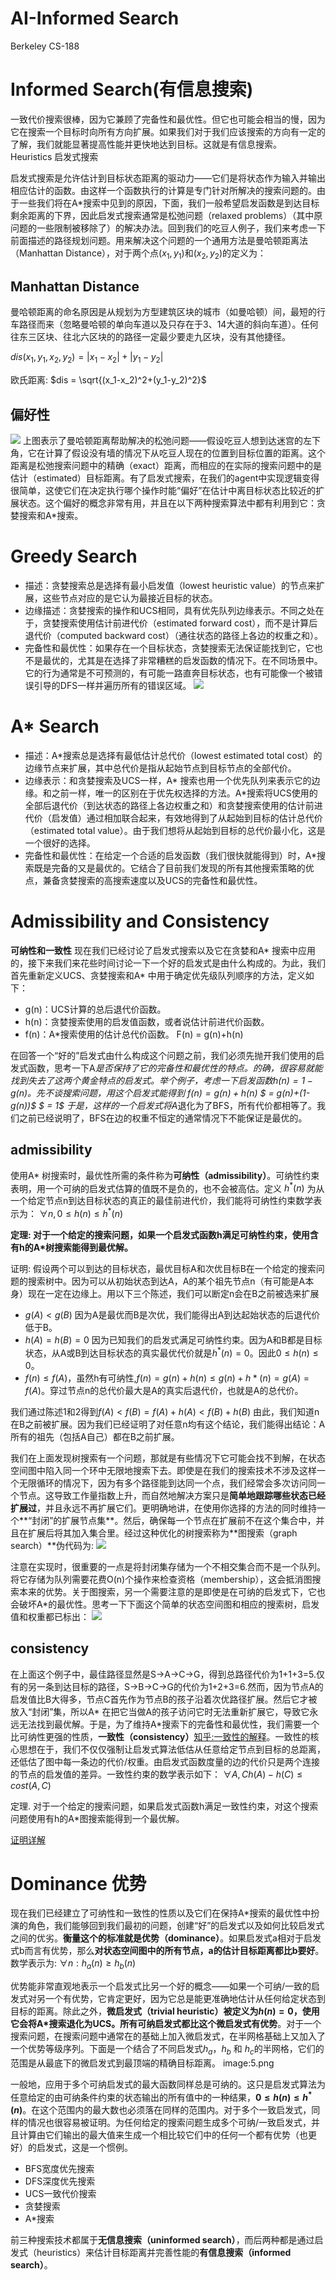 # AI-Informed Search


Berkeley CS-188
<!--more-->

# Informed Search(有信息搜索)
一致代价搜索很棒，因为它兼顾了完备性和最优性。但它也可能会相当的慢，因为它在搜索一个目标时向所有方向扩展。如果我们对于我们应该搜索的方向有一定的了解，我们就能显著提高性能并更快地达到目标。这就是有信息搜索。
Heuristics 启发式搜索

启发式搜索是允许估计到目标状态距离的驱动力——它们是将状态作为输入并输出相应估计的函数。由这样一个函数执行的计算是专门针对所解决的搜索问题的。由于一些我们将在A*搜索中见到的原因，下面，我们一般希望启发函数是到达目标剩余距离的下界，因此启发式搜索通常是松弛问题（relaxed problems）（其中原问题的一些限制被移除了）的解决办法。回到我们的吃豆人例子，我们来考虑一下前面描述的路径规划问题。用来解决这个问题的一个通用方法是曼哈顿距离法（Manhattan Distance），对于两个点$(x_1,y_1)$和$(x_2,y_2)$的定义为：

## Manhattan Distance
曼哈顿距离的命名原因是从规划为方型建筑区块的城市（如曼哈顿）间，最短的行车路径而来（忽略曼哈顿的单向车道以及只存在于3、14大道的斜向车道）。任何往东三区块、往北六区块的的路径一定最少要走九区块，没有其他捷径。

$dis(x_1,y_1,x_2,y_2) = |x_1-x_2|+|y_1-y_2|$

欧氏距离:
$dis = \sqrt{(x_1-x_2)^2+(y_1-y_2)^2}$

## 偏好性
![](https://tronwei-1254020584.cos.ap-beijing.myqcloud.com/AI/2/1.png)
上图表示了曼哈顿距离帮助解决的松弛问题——假设吃豆人想到达迷宫的左下角，它在计算了假设没有墙的情况下从吃豆人现在的位置到目标位置的距离。这个距离是松弛搜索问题中的精确（exact）距离，而相应的在实际的搜索问题中的是估计（estimated）目标距离。有了启发式搜索，在我们的agent中实现逻辑变得很简单，这使它们在决定执行哪个操作时能“偏好”在估计中离目标状态比较近的扩展状态。这个偏好的概念非常有用，并且在以下两种搜索算法中都有利用到它：贪婪搜索和A*搜索。

# Greedy Search
 - 描述：贪婪搜索总是选择有最小启发值（lowest heuristic value）的节点来扩展，这些节点对应的是它认为最接近目标的状态。
 - 边缘描述：贪婪搜索的操作和UCS相同，具有优先队列边缘表示。不同之处在于，贪婪搜索使用估计前进代价（estimated forward cost），而不是计算后退代价（computed backward cost）（通往状态的路径上各边的权重之和）。
 - 完备性和最优性：如果存在一个目标状态，贪婪搜索无法保证能找到它，它也不是最优的，尤其是在选择了非常糟糕的启发函数的情况下。在不同场景中。它的行为通常是不可预测的，有可能一路直奔目标状态，也有可能像一个被错误引导的DFS一样并遍历所有的错误区域。
![](https://tronwei-1254020584.cos.ap-beijing.myqcloud.com/AI/2/2.png)

# A* Search
 - 描述：A*搜索总是选择有最低估计总代价（lowest estimated total cost）的边缘节点来扩展，其中总代价是指从起始节点到目标节点的全部代价。
 - 边缘表示：和贪婪搜索及UCS一样，A* 搜索也用一个优先队列来表示它的边缘。和之前一样，唯一的区别在于优先权选择的方法。A*搜索将UCS使用的全部后退代价（到达状态的路径上各边权重之和）和贪婪搜索使用的估计前进代价（启发值）通过相加联合起来，有效地得到了从起始到目标的估计总代价（estimated total value）。由于我们想将从起始到目标的总代价最小化，这是一个很好的选择。
 - 完备性和最优性：在给定一个合适的启发函数（我们很快就能得到）时，A*搜索既是完备的又是最优的。它结合了目前我们发现的所有其他搜索策略的优点，兼备贪婪搜索的高搜索速度以及UCS的完备性和最优性。

# Admissibility and Consistency
**可纳性和一致性**
 现在我们已经讨论了启发式搜索以及它在贪婪和A* 搜索中应用的，接下来我们来花些时间讨论一下一个好的启发式是由什么构成的。为此，我们首先重新定义UCS、贪婪搜索和A* 中用于确定优先级队列顺序的方法，定义如下：

 - g(n)：UCS计算的总后退代价函数。
 - h(n)：贪婪搜索使用的启发值函数，或者说估计前进代价函数。
 - f(n)：A*搜索使用的估计总代价函数。 F(n) = g(n)+h(n) 

在回答一个“好的”启发式由什么构成这个问题之前，我们必须先抛开我们使用的启发式函数，思考一下A*是否保持了它的完备性和最优性的特点。的确，很容易就能找到失去了这两个黄金特点的启发式。举个例子，考虑一下启发函数$h(n) = 1-g(n)$。先不谈搜索问题，用这个启发式能得到
$f(n) = g(n)+h(n)$
$ = g(n)+(1-g(n))$
$ = 1$
于是，这样的一个启发式将A*退化为了BFS，所有代价都相等了。我们之前已经说明了，BFS在边的权重不恒定的通常情况下不能保证是最优的。

## admissibility
使用A* 树搜索时，最优性所需的条件称为**可纳性（admissibility）**。可纳性约束表明，用一个可纳的启发式估算的值既不是负的，也不会被高估。定义 $h^*(n)$ 为从一个给定节点n到达目标状态的真正的最佳前进代价，我们能将可纳性约束数学表示为：
$\forall n, 0\leq h(n)\leq h^*(n)$

**定理: 对于一个给定的搜索问题，如果一个启发式函数h满足可纳性约束，使用含有h的A*树搜索能得到最优解。**

证明:
假设两个可以到达的目标状态，最优目标A和次优目标B在一个给定的搜索问题的搜索树中。因为可以从初始状态到达A，A的某个祖先节点n（有可能是A本身）现在一定在边缘上。用以下三个陈述，我们可以断定n会在B之前被选来扩展
 - $g(A)<g(B)$ 因为A是最优而B是次优，我们能得出A到达起始状态的后退代价低于B。
 - $h(A) = h(B) = 0$ 因为已知我们的启发式满足可纳性约束。因为A和B都是目标状态，从A或B到达目标状态的真实最优代价就是$h^*(n) = 0$。因此$0\leq h(n)\leq0$。
 - $f(n)\leq f(A)$，虽然h有可纳性,$f(n) = g(n)+h(n)\leq g(n)+h*(n) = g(A) = f(A)$。穿过节点n的总代价最大是A的真实后退代价，也就是A的总代价。

我们通过陈述1和2得到$f(A)<f(B) = f(A)+h(A)<f(B)+h(B)$
由此，我们知道n在B之前被扩展。因为我们已经证明了对任意n均有这个结论，我们能得出结论：A所有的祖先（包括A自己）都在B之前扩展。

我们在上面发现树搜索有一个问题，那就是有些情况下它可能会找不到解，在状态空间图中陷入同一个环中无限地搜索下去。即使是在我们的搜索技术不涉及这样一个无限循环的情况下，因为有多个路径能到达同一个点，我们经常会多次访问同一个节点。这导致工作量指数上升，而自然地解决方案只是**简单地跟踪哪些状态已经扩展过**，并且永远不再扩展它们。更明确地讲，在使用你选择的方法的同时维持一个**“封闭”的扩展节点集**。然后，确保每一个节点在扩展前不在这个集合中，并且在扩展后将其加入集合里。经过这种优化的树搜索称为**图搜索（graph search）**伪代码为:
![](https://tronwei-1254020584.cos.ap-beijing.myqcloud.com/AI/2/3.png)

注意在实现时，很重要的一点是将封闭集存储为一个不相交集合而不是一个队列。将它存储为队列需要花费O(n)个操作来检查资格（membership），这会抵消图搜索本来的优势。关于图搜索，另一个需要注意的是即使是在可纳的启发式下，它也会破坏A*的最优性。思考一下下面这个简单的状态空间图和相应的搜索树，启发值和权重都已标出：
![](https://tronwei-1254020584.cos.ap-beijing.myqcloud.com/AI/2/4.png)

## consistency
在上面这个例子中，最佳路径显然是S→A→C→G，得到总路径代价为1+1+3=5.仅有的另一条到达目标的路径，S→B→C→G的代价为1+2+3=6.然而，因为节点A的启发值比B大得多，节点C首先作为节点B的孩子沿着次优路径扩展。然后它才被放入“封闭”集，所以A* 在把它当做A的孩子访问它时无法重新扩展它，导致它永远无法找到最优解。于是，为了维持A*搜索下的完备性和最优性，我们需要一个比可纳性更强的性质，**一致性（consistency）**[知乎:一致性的解释](https://www.zhihu.com/question/23052955)。一致性的核心思想在于，我们不仅仅强制让启发式算法低估从任意给定节点到目标的总距离，还低估了图中每一条边的代价/权重。由启发式函数度量的边的代价只是两个连接的节点的启发值的差异。一致性约束的数学表示如下：
$\forall A,C h(A)-h(C)\leq cost(A,C)$

定理. 对于一个给定的搜索问题，如果启发式函数h满足一致性约束，对这个搜索问题使用有h的A*图搜索能得到一个最优解。

[证明详解](https://zhuanlan.zhihu.com/p/61895500)

# Dominance 优势
现在我们已经建立了可纳性和一致性的性质以及它们在保持A*搜索的最优性中扮演的角色，我们能够回到我们最初的问题，创建“好”的启发式以及如何比较启发式之间的优劣。**衡量这个的标准就是优势（dominance）**。如果启发式a相对于启发式b而言有优势，那么**对状态空间图中的所有节点，a的估计目标距离都比b要好**。数学表示为:
$\forall n:h_a(n)\geq h_b(n)$

优势能非常直观地表示一个启发式比另一个好的概念——如果一个可纳/一致的启发式对另一个有优势，它肯定更好，因为它总是能更准确地估计从任何给定状态到目标的距离。除此之外，**微启发式（trivial heuristic）被定义为$h(n) = 0$，使用它会将A*搜索退化为UCS。所有可纳启发式都比这个微启发式有优势**。对于一个搜索问题，在搜索问题中通常在的基础上加入微启发式，在半网格基础上又加入了一个优势等级序列。下面是一个结合了不同启发式$h_a$，$h_b$ 和 $h_c$的半网格，它们的范围是从最底下的微启发式到最顶端的精确目标距离。
image:5.png

一般地，应用于多个可纳启发式的最大函数同样总是可纳的。这只是启发式算法为任意给定的由可纳条件约束的状态输出的所有值中的一种结果，**$0\leq h(n) \leq h^*(n)$**。在这个范围内的最大数也必须落在同样的范围内。对于多个一致启发式，同样的情况也很容易被证明。为任何给定的搜索问题生成多个可纳/一致启发式，并且计算由它们输出的最大值来生成一个相比较它们中的任何一个都有优势（也更好）的启发式，这是一个惯例。

 - BFS宽度优先搜索
 - DFS深度优先搜索
 - UCS一致代价搜索
 - 贪婪搜索
 - A*搜索

前三种搜索技术都属于**无信息搜索（uninformed search）**，而后两种都是通过启发式（heuristics）来估计目标距离并完善性能的**有信息搜索（informed search）**。
